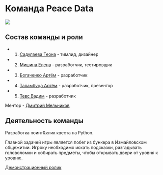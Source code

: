 # Команда Peace Data

![](https://i.imgur.com/quSNDyW.jpg)

## Состав команды и роли

* 1. [Садулаева Теона](https://git.iu7.bmstu.ru/str18u474) - тимлид, дизайнер
* 2. [Мишина Елена](https://git.iu7.bmstu.ru/mev18u391) - разработчик, тестировщик
* 3. [Богаченко Артём](https://git.iu7.bmstu.ru/ba18u952) - разработчик
* 4. [Таламбуца Артём](https://git.iu7.bmstu.ru/tayu18u514) - разработчик, презентор
* 5. [Тевс Вадим](https://git.iu7.bmstu.ru/tvm18u898) - разработчик

Ментор - [Дмитрий Мельников](https://git.iu7.bmstu.ru/mda14u276)

## Деятельность команды

Разработка поинт&клик квеста на Python. 

Главной задачей игры является побег из бункера в Измайловском общежитии.
Игроку необходимо искать подсказки, разгадывать головоломки
и собирать предметы, чтобы открывать двери от уровня к уровню.

[Демонстрационный ролик](https://www.youtube.com/watch?v=-0Wxmng2sEg&feature=youtu.be)
